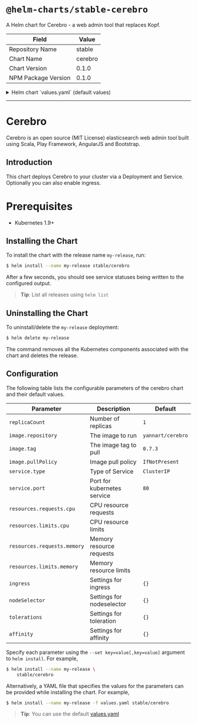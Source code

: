 # `@helm-charts/stable-cerebro`

A Helm chart for Cerebro - a web admin tool that replaces Kopf.

| Field               | Value   |
| ------------------- | ------- |
| Repository Name     | stable  |
| Chart Name          | cerebro |
| Chart Version       | 0.1.0   |
| NPM Package Version | 0.1.0   |

<details>

<summary>Helm chart `values.yaml` (default values)</summary>

```yaml
replicaCount: 1

image:
  repository: yannart/cerebro
  tag: 0.7.3
  pullPolicy: IfNotPresent

service:
  type: ClusterIP
  port: 80

ingress:
  enabled: false
  annotations:
    {}
    # kubernetes.io/ingress.class: nginx
    # kubernetes.io/tls-acme: "true"
  path: /
  hosts:
    - chart-example.local
  tls: []
  #  - secretName: chart-example-tls
  #    hosts:
  #      - chart-example.local

resources: {}

nodeSelector: {}

tolerations: []

affinity: {}
```

</details>

---

# Cerebro

Cerebro is an open source (MIT License) elasticsearch web admin tool built using Scala, Play Framework, AngularJS and Bootstrap.

## Introduction

This chart deploys Cerebro to your cluster via a Deployment and Service.
Optionally you can also enable ingress.

# Prerequisites

- Kubernetes 1.9+

## Installing the Chart

To install the chart with the release name `my-release`, run:

```bash
$ helm install --name my-release stable/cerebro
```

After a few seconds, you should see service statuses being written to the configured output.

> **Tip**: List all releases using `helm list`

## Uninstalling the Chart

To uninstall/delete the `my-release` deployment:

```bash
$ helm delete my-release
```

The command removes all the Kubernetes components associated with the chart and deletes the release.

## Configuration

The following table lists the configurable parameters of the cerebro chart and their default values.

| Parameter                   | Description                 | Default           |
| --------------------------- | --------------------------- | ----------------- |
| `replicaCount`              | Number of replicas          | `1`               |
| `image.repository`          | The image to run            | `yannart/cerebro` |
| `image.tag`                 | The image tag to pull       | `0.7.3`           |
| `image.pullPolicy`          | Image pull policy           | `IfNotPresent`    |
| `service.type`              | Type of Service             | `ClusterIP`       |
| `service.port`              | Port for kubernetes service | `80`              |
| `resources.requests.cpu`    | CPU resource requests       |                   |
| `resources.limits.cpu`      | CPU resource limits         |                   |
| `resources.requests.memory` | Memory resource requests    |                   |
| `resources.limits.memory`   | Memory resource limits      |                   |
| `ingress`                   | Settings for ingress        | `{}`              |
| `nodeSelector`              | Settings for nodeselector   | `{}`              |
| `tolerations`               | Settings for toleration     | `{}`              |
| `affinity`                  | Settings for affinity       | `{}`              |

Specify each parameter using the `--set key=value[,key=value]` argument to `helm install`. For example,

```bash
$ helm install --name my-release \
    stable/cerebro
```

Alternatively, a YAML file that specifies the values for the parameters can be provided while installing the chart. For example,

```bash
$ helm install --name my-release -f values.yaml stable/cerebro
```

> **Tip**: You can use the default [values.yaml](values.yaml)
